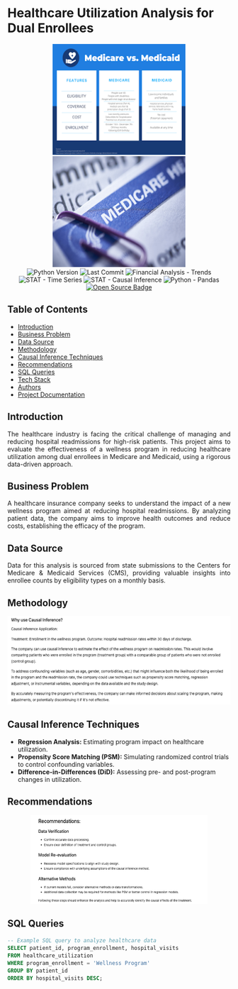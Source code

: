 # Healthcare Utilization Analysis for Dual Enrollees

<div align="center">
  <img src="images2.png" width="300" height="250" alt="Healthcare Utilization Image 1">
  <img src="medi.jpeg" width="300" height="250" alt="Healthcare Utilization Image 2">
</div>

<div align="center">
  <img src="https://img.shields.io/badge/Python_Version-3.10%2B-blue" alt="Python Version">
  <img src="https://img.shields.io/github/last-commit/dsrichard97/otherprojects" alt="Last Commit">
  <img src="https://img.shields.io/badge/Financial Analysis-Trends-red" alt="Financial Analysis - Trends">
  <img src="https://img.shields.io/badge/STAT-Time Series-blue" alt="STAT - Time Series">
  <img src="https://img.shields.io/badge/STAT-Causal Inference-blue" alt="STAT - Causal Inference">
  <img src="https://img.shields.io/badge/Python-Pandas-green" alt="Python - Pandas">
  <a href="https://github.com/ellerbrock/open-source-badges/">
    <img src="https://badges.frapsoft.com/os/v1/open-source.svg?v=103" alt="Open Source Badge">
  </a>
</div>

## Table of Contents
- [Introduction](#introduction)
- [Business Problem](#business-problem)
- [Data Source](#data-source)
- [Methodology](#methodology)
- [Causal Inference Techniques](#causal-inference-techniques)
- [Recommendations](#recommendations)
- [SQL Queries](#sql-queries)
- [Tech Stack](#tech-stack)
- [Authors](#authors)
- [Project Documentation](#project-documentation)

## Introduction
<p align="justify">
The healthcare industry is facing the critical challenge of managing and reducing hospital readmissions for high-risk patients. This project aims to evaluate the effectiveness of a wellness program in reducing healthcare utilization among dual enrollees in Medicare and Medicaid, using a rigorous data-driven approach.
</p>

## Business Problem
<p align="justify">
A healthcare insurance company seeks to understand the impact of a new wellness program aimed at reducing hospital readmissions. By analyzing patient data, the company aims to improve health outcomes and reduce costs, establishing the efficacy of the program.
</p>

## Data Source
<p align="justify">
Data for this analysis is sourced from state submissions to the Centers for Medicare & Medicaid Services (CMS), providing valuable insights into enrollee counts by eligibility types on a monthly basis.
</p>

## Methodology
<div align="center">
  <img src="prop1.png" width="600" height="200" alt="Methodology Visual">
</div>

## Causal Inference Techniques
- **Regression Analysis:** Estimating program impact on healthcare utilization.
- **Propensity Score Matching (PSM):** Simulating randomized control trials to control confounding variables.
- **Difference-in-Differences (DiD):** Assessing pre- and post-program changes in utilization.

## Recommendations
<div align="center">
  <img src="prop3.png" width="400" height="200" alt="Recommendations Visual">
</div>

## SQL Queries
```sql
-- Example SQL query to analyze healthcare data
SELECT patient_id, program_enrollment, hospital_visits
FROM healthcare_utilization
WHERE program_enrollment = 'Wellness Program'
GROUP BY patient_id
ORDER BY hospital_visits DESC;
